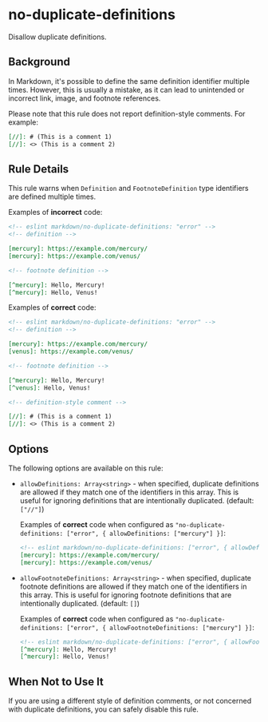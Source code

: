 # no-duplicate-definitions

Disallow duplicate definitions.

## Background

In Markdown, it's possible to define the same definition identifier multiple times. However, this is usually a mistake, as it can lead to unintended or incorrect link, image, and footnote references.

Please note that this rule does not report definition-style comments. For example:

```markdown
[//]: # (This is a comment 1)
[//]: <> (This is a comment 2)
```

## Rule Details

This rule warns when `Definition` and `FootnoteDefinition` type identifiers are defined multiple times.

Examples of **incorrect** code:

```markdown
<!-- eslint markdown/no-duplicate-definitions: "error" -->
<!-- definition -->

[mercury]: https://example.com/mercury/
[mercury]: https://example.com/venus/

<!-- footnote definition -->

[^mercury]: Hello, Mercury!
[^mercury]: Hello, Venus!
```

Examples of **correct** code:

```markdown
<!-- eslint markdown/no-duplicate-definitions: "error" -->
<!-- definition -->

[mercury]: https://example.com/mercury/
[venus]: https://example.com/venus/

<!-- footnote definition -->

[^mercury]: Hello, Mercury!
[^venus]: Hello, Venus!

<!-- definition-style comment -->

[//]: # (This is a comment 1)
[//]: <> (This is a comment 2)
```

## Options

The following options are available on this rule:

- `allowDefinitions: Array<string>` - when specified, duplicate definitions are allowed if they match one of the identifiers in this array. This is useful for ignoring definitions that are intentionally duplicated. (default: `["//"]`)

    Examples of **correct** code when configured as `"no-duplicate-definitions: ["error", { allowDefinitions: ["mercury"] }]`:

    ```markdown
    <!-- eslint markdown/no-duplicate-definitions: ["error", { allowDefinitions: ["mercury"] }] -->
    [mercury]: https://example.com/mercury/
    [mercury]: https://example.com/venus/
    ```

- `allowFootnoteDefinitions: Array<string>` - when specified, duplicate footnote definitions are allowed if they match one of the identifiers in this array. This is useful for ignoring footnote definitions that are intentionally duplicated. (default: `[]`)

    Examples of **correct** code when configured as `"no-duplicate-definitions: ["error", { allowFootnoteDefinitions: ["mercury"] }]`:

    ```markdown
    <!-- eslint markdown/no-duplicate-definitions: ["error", { allowFootnoteDefinitions: ["mercury"] }] -->
    [^mercury]: Hello, Mercury!
    [^mercury]: Hello, Venus!
    ```

## When Not to Use It

If you are using a different style of definition comments, or not concerned with duplicate definitions, you can safely disable this rule.
